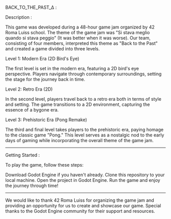 BACK_TO_THE_PAST_Δ :


Description :

This game was developed during a 48-hour game jam organized by 42 Roma Luiss school. The theme of the game jam was "Si stava meglio quando si stava peggio" (It was better when it was worse). Our team, consisting of four members, interpreted this theme as "Back to the Past" and created a game divided into three levels.

Level 1: Modern Era (2D Bird's Eye)

The first level is set in the modern era, featuring a 2D bird's eye perspective. Players navigate through contemporary surroundings, setting the stage for the journey back in time.

Level 2: Retro Era (2D)

In the second level, players travel back to a retro era both in terms of style and setting. The game transitions to a 2D environment, capturing the essence of a bygone era.

Level 3: Prehistoric Era (Pong Remake)

The third and final level takes players to the prehistoric era, paying homage to the classic game "Pong." This level serves as a nostalgic nod to the early days of gaming while incorporating the overall theme of the game jam.

----------------

Getting Started :

To play the game, follow these steps:

Download Godot Engine if you haven't already.
Clone this repository to your local machine.
Open the project in Godot Engine.
Run the game and enjoy the journey through time!

---------------

We would like to thank 42 Roma Luiss for organizing the game jam and providing an opportunity for us to create and showcase our game. Special thanks to the Godot Engine community for their support and resources.
